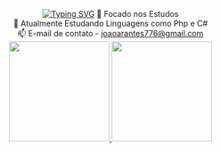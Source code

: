 <div align="center">
<a href="https://git.io/typing-svg"><img src="https://readme-typing-svg.demolab.com?font=Fira+Code&size=35&duration=2500&pause=1000&color=2EA9F7&width=200&height=100&lines=Hello%2C+my+name+is+Jo%C3%A3o+Vitor;I'm+18+years+old;+I'm+from+Brazil+" alt="Typing SVG" /></a>
👀 Focado nos Estudos<br/>
🌱 Atualmente Estudando Linguagens como Php e C#<br/>
📫 E-mail de contato - <A href="https://mail.google.com/mail/u/0/#inbox?compose=CllgCJTJFfhdhWzgFQjjGJjGfpwhwzGfnGbBpdzVvzzFkVHXLkBGHPrvFnzLRTVZmqSwSGWhqKg">joaoarantes776@gmail.com</A>
</div>

<div align="center">
<a href="https://github.com/JoaoVACoelh">
<img loading="lazy" height="180em" src="https://github-readme-stats.vercel.app/api/top-langs/?username=JoaoVACoelh&layout=compact&langs_count=7&theme=dracula"/>
<img loading="lazy" height="180em" src="https://github-readme-stats.vercel.app/api?username=JoaoVACoelh&show_icons=true&theme=dracula&include_all_commits=true&count_private=true"/>
</div>
